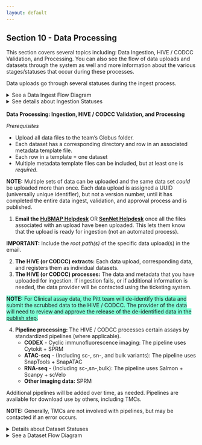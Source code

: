 ```yaml
---
layout: default
---
```


## Section 10 - Data Processing
This section covers several topics including: Data Ingestion, HIVE / CODCC Validation, and Processing. You can also see the flow of data uploads and datasets through the system as well and more information about the various stages/statuses that occur during these processes.

Data uploads go through several statuses during the ingest process.

<details>
<summary>See a Data Ingest Flow Diagram</summary>
  
#### Data Upload Flow Diagram 
![flow diagram](https://github.com/hubmapconsortium/data_submission_guide/blob/971828bc67887210ce9131bc56de1c898f7469e8/DataUploadFlow.png)

</details>
  
<details>
<summary>See details about Ingestion Statuses </summary>

### Ingestion Statuses 
These statuses display in the ingestion portal as a data set is processed.

**New** - Data upload registered, Globus upload directory created. Data provider has uploaded data. After HIVE (or CODCC) validation, status changes to <em>Submitted</em> when the data provider hits the submit button on the upload. <strong>Prerequisite:</strong> Local validation of data by provider prior to data upload.

**Processing** - The data upload is being processed and is not editable. A transient state (between other states) while automated processes act on the upload.

 **Valid** - Every data upload is reorganized into data sets. This is a semi-automated process. If the data upload is valid, data curation can kick off this process.

**Submitted** - Data upload submitted for validation and processing by the HIVE or CODCC. The data upload can be automatically or manually ingested. Status changes to _Processing_ when data curation presses the “Validate” button. 
 
**Reorganized** - Data curation hits the “Reorganize” button to kick off automated processing that generates the data sets. The status of the upload changes to _Reorganized_ when this completes.

**Invalid** - The data upload did not pass HIVE (or CODCC) validation or a failure occurred during processing. Someone from the HIVE (or CODCC) will contact the data submitter to address this status.

**Error** - An (unspecified) error occurred during HIVE or CODCC processing.

</details>
<br>
<b>Data Processing: Ingestion, HIVE / CODCC Validation, and Processing</b> <br>

_Prerequisites_

  - Upload all data files to the team’s Globus folder.
  - Each dataset has a corresponding directory and row in an associated metadata template file.
  - Each row in a template = one dataset
  - Multiple metadata template files can be included, but at least one is _required_. 

**NOTE:** Multiple sets of data can be uploaded and the same data set _could_ be uploaded more than once. Each data upload is assigned a UUID (universally unique identifier), but not a version number, until it has completed the entire data ingest, validation, and approval process and is published.

  1. **Email the <a href="mailto:help@hubmapconsortium.org">HuBMAP Helpdesk</a>** OR **<a href="mailto:help@sennetconsortium.org">SenNet Helpdesk</a>** once all the files associated with an upload have been uploaded. This lets them know that the upload is ready for ingestion (not an automated process).

 **IMPORTANT:** Include the _root path(s)_ of the specific data upload(s) in the email. 
 
  2. **The HIVE (or CODCC) extracts:** Each data upload, corresponding data, and registers them as individual datasets.
  3. **The HIVE (or CODCC) processes:** The data and metadata that you have uploaded for ingestion. If ingestion fails, or if additional information is needed, the data provider will be contacted using the ticketing system.

<span style="background-color: aquamarine;">
<b>NOTE:</b> For Clinical assay data, the Pitt team will de-identify this data and submit the scrubbed data to the HIVE / CODCC. The provider of the data will need to review and approve the release of the de-identified data in the <a href="#publication">publish step</a>.</span>

<br>

  4. **Pipeline processing:** The HIVE / CODCC processes certain assays by standardized pipelines (where applicable).
     - **CODEX** - Cyclic immunofluorescence imaging: The pipeline uses Cytokit + SPRM
     - **ATAC-seq** - (Including sc-, sn-, and bulk variants): The pipeline uses SnapTools + SnapATAC
     - **RNA-seq** - (Including sc-,sn-,bulk): The pipeline uses Salmon + Scanpy + scVelo
     - **Other imaging data:** SPRM
    
Additional pipelines will be added over time, as needed. Pipelines are available for download use by others, including TMCs. 

**NOTE:** Generally, TMCs are not involved with pipelines, but may be contacted if an error occurs.

<details>
<summary>Details about Dataset Statuses </summary>

### Dataset Statuses 

These statuses apply to datasets created from a data upload. Once a data upload has been reorganized into datasets, each dataset passes through the system, ideally progressing from New to QA to Approved.

**New** - Data upload reorganized, broken into datasets, and status set to _New_. Data curation kicks off automated processes. If successful, status changes to _QA_. If these processes fail, the status changes to _Invalid_.

**QA** - Dataset is ready for pipeline processing OR for Provider approval (if no pipeline processing is needed). Status changes to _Processing_ when data curation presses the “Validate” button.

**Processing** - The data upload is being processed and is not editable. A transient state (between other states) while automated processes act on the upload.

**Approved** - Dataset approved by provider and any pipeline processing completed without errors. Dataset is ready for publication.

**Abandoned** - Dataset will not be further processed or published. There is no plan to advance this dataset. **NOTE:** At any point the data provider can elect to abandon the dataset.

**Invalid** - **ONLY PRIMARY DATASETS** - Information is missing or incorrect in the dataset. Someone from the HIVE (or CODCC) will contact the data provider to address this status. 

**Error** - **ONLY DERIVED DATASETS** - Error(s) occurred during pipeline processing. Someone from the HIVE (or CODCC) will contact the data provider to address this status.

</details>

<details>
<summary>See a Dataset Flow Diagram </summary>
  
#### Dataset Flow Diagram 

![flow diagram](https://github.com/hubmapconsortium/data_submission_guide/blob/971828bc67887210ce9131bc56de1c898f7469e8/DatasetFlow.png)

</details>

